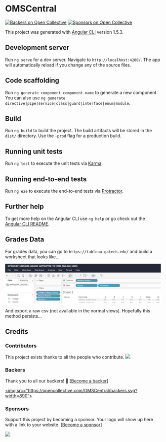 # OMSCentral
[![Backers on Open Collective](https://opencollective.com/OMSCentral/backers/badge.svg)](#backers)
 [![Sponsors on Open Collective](https://opencollective.com/OMSCentral/sponsors/badge.svg)](#sponsors) 

This project was generated with [Angular CLI](https://github.com/angular/angular-cli) version 1.5.3.

## Development server

Run `ng serve` for a dev server. Navigate to `http://localhost:4200/`. The app will automatically reload if you change any of the source files.

## Code scaffolding

Run `ng generate component component-name` to generate a new component. You can also use `ng generate directive|pipe|service|class|guard|interface|enum|module`.

## Build

Run `ng build` to build the project. The build artifacts will be stored in the `dist/` directory. Use the `-prod` flag for a production build.

## Running unit tests

Run `ng test` to execute the unit tests via [Karma](https://karma-runner.github.io).

## Running end-to-end tests

Run `ng e2e` to execute the end-to-end tests via [Protractor](http://www.protractortest.org/).

## Further help

To get more help on the Angular CLI use `ng help` or go check out the [Angular CLI README](https://github.com/angular/angular-cli/blob/master/README.md).

## Grades Data

For grades data, you can go to `https://tableau.gatech.edu/` and build a worksheet that looks like...

![tableau config](./tableau.png "Tableau Config")

And export a raw csv (not available in the normal views).  Hopefully this method persists...

## Credits
### Contributors

This project exists thanks to all the people who contribute. 
<a href="graphs/contributors"><img src="https://opencollective.com/OMSCentral/contributors.svg?width=890&button=false" /></a>


### Backers

Thank you to all our backers! 🙏 [[Become a backer](https://opencollective.com/OMSCentral#backer)]

<a href="https://opencollective.com/OMSCentral#backers" target="_blank"><img src="https://opencollective.com/OMSCentral/backers.svg?width=890”></a>


### Sponsors

Support this project by becoming a sponsor. Your logo will show up here with a link to your website. [[Become a sponsor](https://opencollective.com/OMSCentral#sponsor)]

<a href="https://opencollective.com/OMSCentral/sponsor/0/website" target="_blank"><img src="https://opencollective.com/OMSCentral/sponsor/0/avatar.svg"></a>
